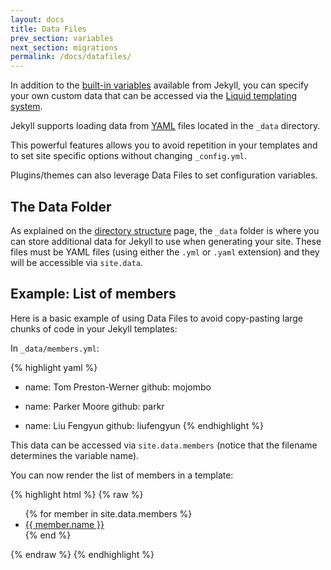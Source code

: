 ```yaml
---
layout: docs
title: Data Files
prev_section: variables
next_section: migrations
permalink: /docs/datafiles/
---
```


In addition to the [built-in variables](../variables/) available from Jekyll,
you can specify your own custom data that can be accessed via the [Liquid 
templating system](http://wiki.github.com/shopify/liquid/liquid-for-designers).

Jekyll supports loading data from [YAML](http://yaml.org/) files located in the 
`_data` directory.

This powerful features allows you to avoid repetition in your templates and to
set site specific options without changing `_config.yml`. 

Plugins/themes can also leverage Data Files to set configuration variables.

## The Data Folder

As explained on the [directory structure](../structure/) page, the `_data` 
folder is where you can store additional data for Jekyll to use when generating
your site. These files must be YAML files (using either the `.yml` or `.yaml`
extension) and they will be accessible via `site.data`.

## Example: List of members

Here is a basic example of using Data Files to avoid copy-pasting large chunks of
code in your Jekyll templates:

In `_data/members.yml`:

{% highlight yaml %}
- name: Tom Preston-Werner
  github: mojombo

- name: Parker Moore
  github: parkr

- name: Liu Fengyun
  github: liufengyun
{% endhighlight %}

This data can be accessed via `site.data.members` (notice that the filename
determines the variable name).

You can now render the list of members in a template:

{% highlight html %}
{% raw %}
<ul>
{% for member in site.data.members %}
  <li>
    <a href="https://github.com/{{ member.github }}">
      {{ member.name }}
    </a>
  </li>
{% end %}
</ul>
{% endraw %}
{% endhighlight %}
